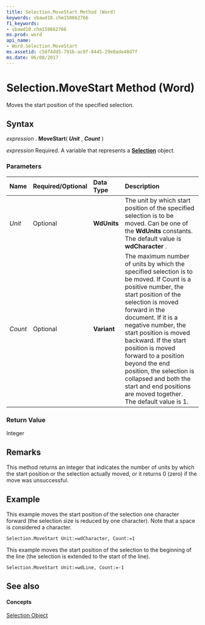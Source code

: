 ```yaml
---
title: Selection.MoveStart Method (Word)
keywords: vbawd10.chm158662766
f1_keywords:
- vbawd10.chm158662766
ms.prod: word
api_name:
- Word.Selection.MoveStart
ms.assetid: c58f4dd5-791b-ac0f-8445-29e0ade48d7f
ms.date: 06/08/2017
---
```



# Selection.MoveStart Method (Word)

Moves the start position of the specified selection.


## Syntax

 _expression_ . **MoveStart**( **_Unit_** , **_Count_** )

 _expression_ Required. A variable that represents a **[Selection](selection-object-word.md)** object.


### Parameters



|**Name**|**Required/Optional**|**Data Type**|**Description**|
|:-----|:-----|:-----|:-----|
| _Unit_|Optional| **WdUnits**|The unit by which start position of the specified selection is to be moved. Can be one of the  **WdUnits** constants. The default value is **wdCharacter** .|
| _Count_|Optional| **Variant**|The maximum number of units by which the specified selection is to be moved. If Count is a positive number, the start position of the selection is moved forward in the document. If it is a negative number, the start position is moved backward. If the start position is moved forward to a position beyond the end position, the selection is collapsed and both the start and end positions are moved together. The default value is 1.|

### Return Value

Integer


## Remarks

This method returns an integer that indicates the number of units by which the start position or the selection actually moved, or it returns 0 (zero) if the move was unsuccessful.


## Example

This example moves the start position of the selection one character forward (the selection size is reduced by one character). Note that a space is considered a character.


```
Selection.MoveStart Unit:=wdCharacter, Count:=1
```

This example moves the start position of the selection to the beginning of the line (the selection is extended to the start of the line).




```
Selection.MoveStart Unit:=wdLine, Count:=-1
```


## See also


#### Concepts


[Selection Object](selection-object-word.md)

